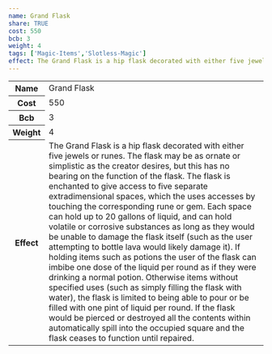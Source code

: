 ```yaml
---
name: Grand Flask
share: TRUE
cost: 550
bcb: 3
weight: 4
tags: ['Magic-Items','Slotless-Magic']
effect: The Grand Flask is a hip flask decorated with either five jewels or runes. The flask may be as ornate or simplistic as the creator desires, but this has no bearing on the function of the flask. The flask is enchanted to give access to five separate extradimensional spaces, which the uses accesses by touching the corresponding rune or gem. Each space can hold up to 20 gallons of liquid, and can hold volatile or corrosive substances as long as they would be unable to damage the flask itself (such as the user attempting to bottle lava would likely damage it).  If holding items such as potions the user of the flask can imbibe one dose of the liquid per round as if they were drinking a normal potion. Otherwise items without specified uses (such as simply filling the flask with water), the flask is limited to being able to pour or be filled with one pint of liquid per round.  If the flask would be pierced or destroyed all the contents within automatically spill into the occupied square and the flask ceases to function until repaired.
---
```

<p><span style="overflow-x: auto;"><table><tbody><tr><th>Name</th><td>Grand Flask</td></tr><tr><th>Cost</th><td>550</td></tr><tr><th>Bcb</th><td>3</td></tr><tr><th>Weight</th><td>4</td></tr><tr><th>Effect</th><td>The Grand Flask is a hip flask decorated with either five jewels or runes. The flask may be as ornate or simplistic as the creator desires, but this has no bearing on the function of the flask. The flask is enchanted to give access to five separate extradimensional spaces, which the uses accesses by touching the corresponding rune or gem. Each space can hold up to 20 gallons of liquid, and can hold volatile or corrosive substances as long as they would be unable to damage the flask itself (such as the user attempting to bottle lava would likely damage it).  If holding items such as potions the user of the flask can imbibe one dose of the liquid per round as if they were drinking a normal potion. Otherwise items without specified uses (such as simply filling the flask with water), the flask is limited to being able to pour or be filled with one pint of liquid per round.  If the flask would be pierced or destroyed all the contents within automatically spill into the occupied square and the flask ceases to function until repaired.</td></tr></tbody></table></span></p>